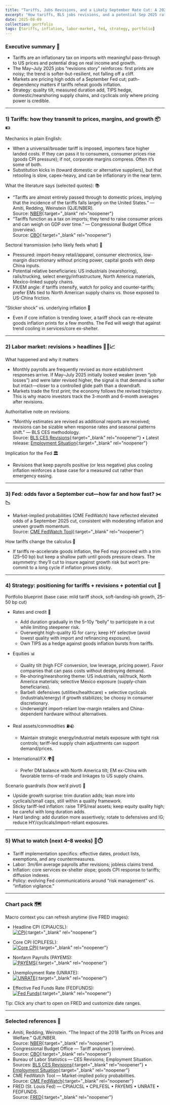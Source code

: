 ```yaml
---
title: "Tariffs, Jobs Revisions, and a Likely September Rate Cut: A 2025 Playbook for Investors"
excerpt: "How tariffs, BLS jobs revisions, and a potential Sep 2025 rate cut shape a practical portfolio playbook."
date: 2025-08-09
collection: portfolio
tags: [tariffs, inflation, labor-market, fed, strategy, portfolio]
---
```


### Executive summary 🚦
- Tariffs are an inflationary tax on imports with meaningful pass-through to US prices and potential drag on real income and growth.
- The May–July 2025 jobs “revisions story” reinforces: first prints are noisy; the trend is softer-but-resilient, not falling off a cliff.
- Markets are pricing high odds of a September Fed cut; path-dependency matters if tariffs reheat goods inflation.
- Strategy: quality tilt, measured duration add, TIPS hedge, domestic/nearshoring supply chains, and cyclicals only where pricing power is credible.

---

### 1) Tariffs: how they transmit to prices, margins, and growth 📦💵
Mechanics in plain English:
- When a universal/broader tariff is imposed, importers face higher landed costs. If they can pass it to consumers, consumer prices rise (goods CPI pressure); if not, corporate margins compress. Often it’s some of both.
- Substitution kicks in (toward domestic or alternative suppliers), but that retooling is slow, capex-heavy, and can be inflationary in the near term.

What the literature says (selected quotes): 📚
- “Tariffs are almost entirely passed through to domestic prices, implying that the incidence of the tariffs falls largely on the United States.” — Amiti, Redding, Weinstein (QJE/NBER).  
  Source: [NBER](https://www.nber.org/papers/w25672){:target="_blank" rel="noopener"}
- “Tariffs function as a tax on imports; they tend to raise consumer prices and can weigh on GDP over time.” — Congressional Budget Office (overview).  
  Source: [CBO](https://www.cbo.gov/){:target="_blank" rel="noopener"}

Sectoral transmission (who likely feels what) 🔀
- Pressured: import-heavy retail/apparel, consumer electronics, low-margin discretionary without pricing power, capital goods with deep China inputs.
- Potential relative beneficiaries: US industrials (nearshoring), rails/trucking, select energy/infrastructure, North America materials, Mexico-linked supply chains.
- FX/EM angle: if tariffs intensify, watch for policy and counter-tariffs; prefer EMs tied to North American supply chains vs. those exposed to US-China friction.

“Sticker shock” vs. underlying inflation 🧾
- Even if core inflation is trending lower, a tariff shock can re-elevate goods inflation prints for a few months. The Fed will weigh that against trend cooling in services/core ex-shelter.

---

### 2) Labor market: revisions > headlines 👷‍♀️📈
What happened and why it matters
- Monthly payrolls are frequently revised as more establishment responses arrive. If May–July 2025 initially looked weaker (even “job losses”) and were later revised higher, the signal is that demand is softer but intact—closer to a controlled glide path than a downdraft.
- Markets trade the first print; the economy follows the revised trajectory. This is why macro investors track the 3-month and 6-month averages after revisions.

Authoritative note on revisions:
- “Monthly estimates are revised as additional reports are received; revisions can be sizable when response rates and seasonal patterns shift.” — BLS CES methodology.  
  Source: [BLS CES Revisions](https://www.bls.gov/ces/cesrevinfo.htm){:target="_blank" rel="noopener"} • Latest release: [Employment Situation](https://www.bls.gov/news.release/empsit.nr0.htm){:target="_blank" rel="noopener"}

Implication for the Fed 🏛️
- Revisions that keep payrolls positive (or less negative) plus cooling inflation reinforces a base case for a measured cut rather than emergency easing.

---

### 3) Fed: odds favor a September cut—how far and how fast? ✂️📉
- Market-implied probabilities (CME FedWatch) have reflected elevated odds of a September 2025 cut, consistent with moderating inflation and uneven growth momentum.  
  Source: [CME FedWatch Tool](https://www.cmegroup.com/markets/interest-rates/cme-fedwatch-tool.html){:target="_blank" rel="noopener"}

How tariffs change the calculus 🧮
- If tariffs re-accelerate goods inflation, the Fed may proceed with a trim (25–50 bp) but keep a shallow path until goods pressure clears. The asymmetry: they’ll cut to insure against growth risk but won’t pre-commit to a long cycle if inflation proves sticky.

---

### 4) Strategy: positioning for tariffs + revisions + potential cut 🧭
Portfolio blueprint (base case: mild tariff shock, soft-landing-ish growth, 25–50 bp cut)

- Rates and credit 💼
  - Add duration gradually in the 5–10y “belly” to participate in a cut while limiting steepener risk.
  - Overweight high-quality IG for carry; keep HY selective (avoid lowest quality with import and refinancing exposure).
  - Own TIPS as a hedge against goods inflation bursts from tariffs.

- Equities 📊
  - Quality tilt (high FCF conversion, low leverage, pricing power). Favor companies that can pass costs without destroying demand.
  - Re-shoring/nearshoring theme: US industrials, rail/truck, North America materials; selective Mexico exposure (supply-chain beneficiaries).
  - Barbell: defensives (utilities/healthcare) + selective cyclicals (industrials/energy) if growth stabilizes; be choosy in consumer discretionary.
  - Underweight import-reliant low-margin retailers and China-dependent hardware without alternatives.

- Real assets/commodities ⛽🪨
  - Maintain strategic energy/industrial metals exposure with tight risk controls; tariff-led supply chain adjustments can support demand/prices.

- International/FX 🌍💱
  - Prefer DM balance with North America tilt; EM ex-China with favorable terms-of-trade and linkages to US supply chains.

Scenario guardrails (how we’d pivot) 🧱
- Upside growth surprise: trim duration adds; lean more into cyclicals/small caps, still within a quality framework.
- Sticky tariff-led inflation: raise TIPS/real assets; keep equity quality high; be careful with long duration adds.
- Hard landing: add duration more assertively; rotate to defensives and IG; reduce HY/cyclicals/import-reliant exposures.

---

### 5) What to watch (next 4–8 weeks) 👀⏱️
- Tariff implementation specifics: effective dates, product lists, exemptions, and any countermeasures.
- Labor: 3m/6m average payrolls after revisions; jobless claims trend.
- Inflation: core services ex-shelter slope; goods CPI response to tariffs; diffusion indexes.
- Policy: evolving Fed communications around “risk management” vs. “inflation vigilance.”

---

### Chart pack 🗺️
Macro context you can refresh anytime (live FRED images):

- Headline CPI (CPIAUCSL):  
  [![CPI](https://fred.stlouisfed.org/graph/fredgraph.png?id=CPIAUCSL)](https://fred.stlouisfed.org/series/CPIAUCSL){:target="_blank" rel="noopener"}

- Core CPI (CPILFESL):  
  [![Core CPI](https://fred.stlouisfed.org/graph/fredgraph.png?id=CPILFESL)](https://fred.stlouisfed.org/series/CPILFESL){:target="_blank" rel="noopener"}

- Nonfarm Payrolls (PAYEMS):  
  [![PAYEMS](https://fred.stlouisfed.org/graph/fredgraph.png?id=PAYEMS)](https://fred.stlouisfed.org/series/PAYEMS){:target="_blank" rel="noopener"}

- Unemployment Rate (UNRATE):  
  [![UNRATE](https://fred.stlouisfed.org/graph/fredgraph.png?id=UNRATE)](https://fred.stlouisfed.org/series/UNRATE){:target="_blank" rel="noopener"}

- Effective Fed Funds Rate (FEDFUNDS):  
  [![Fed Funds](https://fred.stlouisfed.org/graph/fredgraph.png?id=FEDFUNDS)](https://fred.stlouisfed.org/series/FEDFUNDS){:target="_blank" rel="noopener"}

Tip: Click any chart to open on FRED and customize date ranges.

---

### Selected references 🔗
- Amiti, Redding, Weinstein. “The Impact of the 2018 Tariffs on Prices and Welfare.” QJE/NBER.  
  Source: [NBER](https://www.nber.org/papers/w25672){:target="_blank" rel="noopener"}
- Congressional Budget Office — Tariff analyses (overview).  
  Source: [CBO](https://www.cbo.gov/){:target="_blank" rel="noopener"}
- Bureau of Labor Statistics — CES Revisions; Employment Situation.  
  Sources: [BLS CES Revisions](https://www.bls.gov/ces/cesrevinfo.htm){:target="_blank" rel="noopener"} • [Employment Situation](https://www.bls.gov/news.release/empsit.nr0.htm){:target="_blank" rel="noopener"}
- CME FedWatch Tool — Market-implied policy probabilities.  
  Source: [CME FedWatch](https://www.cmegroup.com/markets/interest-rates/cme-fedwatch-tool.html){:target="_blank" rel="noopener"}
- FRED (St. Louis Fed) — CPIAUCSL • CPILFESL • PAYEMS • UNRATE • FEDFUNDS.  
  Source: [FRED](https://fred.stlouisfed.org/){:target="_blank" rel="noopener"}


